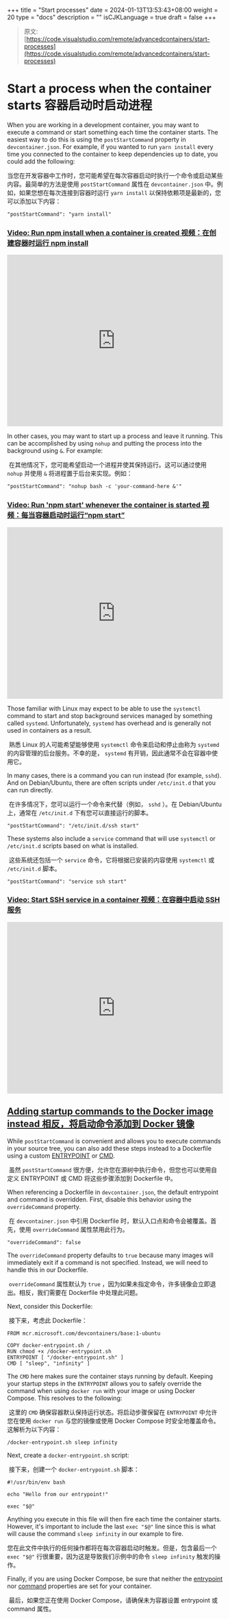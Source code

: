 +++
title = "Start processes"
date = 2024-01-13T13:53:43+08:00
weight = 20
type = "docs"
description = ""
isCJKLanguage = true
draft = false
+++

> 原文: [https://code.visualstudio.com/remote/advancedcontainers/start-processes](https://code.visualstudio.com/remote/advancedcontainers/start-processes)

# Start a process when the container starts 容器启动时启动进程



When you are working in a development container, you may want to execute a command or start something each time the container starts. The easiest way to do this is using the `postStartCommand` property in `devcontainer.json`. For example, if you wanted to run `yarn install` every time you connected to the container to keep dependencies up to date, you could add the following:

​​	当您在开发容器中工作时，您可能希望在每次容器启动时执行一个命令或启动某些内容。最简单的方法是使用 `postStartCommand` 属性在 `devcontainer.json` 中。例如，如果您想在每次连接到容器时运行 `yarn install` 以保持依赖项是最新的，您可以添加以下内容：

```
"postStartCommand": "yarn install"
```

### [Video: Run npm install when a container is created 视频：在创建容器时运行 npm install](https://code.visualstudio.com/remote/advancedcontainers/start-processes#_video-run-npm-install-when-a-container-is-created)

<iframe width="560" height="315" src="https://www.youtube.com/embed/9qRy_kxVCK8" title="YouTube video player" frameborder="0" allow="accelerometer; autoplay; clipboard-write; encrypted-media; gyroscope; picture-in-picture" allowfullscreen="" style="box-sizing: border-box; font-family: &quot;Segoe UI&quot;, &quot;Helvetica Neue&quot;, Helvetica, Arial, sans-serif; width: 616.662px; max-width: 100%; height: 400px; color: rgb(36, 36, 36); font-size: 16px; font-style: normal; font-variant-ligatures: normal; font-variant-caps: normal; font-weight: 400; letter-spacing: normal; orphans: 2; text-align: start; text-indent: 0px; text-transform: none; widows: 2; word-spacing: 0px; -webkit-text-stroke-width: 0px; white-space: normal; background-color: rgb(255, 255, 255); text-decoration-thickness: initial; text-decoration-style: initial; text-decoration-color: initial;"></iframe>







In other cases, you may want to start up a process and leave it running. This can be accomplished by using `nohup` and putting the process into the background using `&`. For example:

​​	在其他情况下，您可能希望启动一个进程并使其保持运行。这可以通过使用 `nohup` 并使用 `&` 将进程置于后台来实现。例如：

```
"postStartCommand": "nohup bash -c 'your-command-here &'"
```

### [Video: Run 'npm start' whenever the container is started 视频：每当容器启动时运行“npm start”](https://code.visualstudio.com/remote/advancedcontainers/start-processes#_video-run-npm-start-whenever-the-container-is-started)

<iframe width="560" height="315" src="https://www.youtube.com/embed/zFzPnWgBx_I" title="YouTube video player" frameborder="0" allow="accelerometer; autoplay; clipboard-write; encrypted-media; gyroscope; picture-in-picture" allowfullscreen="" style="box-sizing: border-box; font-family: &quot;Segoe UI&quot;, &quot;Helvetica Neue&quot;, Helvetica, Arial, sans-serif; width: 616.662px; max-width: 100%; height: 400px; color: rgb(36, 36, 36); font-size: 16px; font-style: normal; font-variant-ligatures: normal; font-variant-caps: normal; font-weight: 400; letter-spacing: normal; orphans: 2; text-align: start; text-indent: 0px; text-transform: none; widows: 2; word-spacing: 0px; -webkit-text-stroke-width: 0px; white-space: normal; background-color: rgb(255, 255, 255); text-decoration-thickness: initial; text-decoration-style: initial; text-decoration-color: initial;"></iframe>







Those familiar with Linux may expect to be able to use the `systemctl` command to start and stop background services managed by something called `systemd`. Unfortunately, `systemd` has overhead and is generally not used in containers as a result.

​​	熟悉 Linux 的人可能希望能够使用 `systemctl` 命令来启动和停止由称为 `systemd` 的内容管理的后台服务。不幸的是， `systemd` 有开销，因此通常不会在容器中使用它。

In many cases, there is a command you can run instead (for example, `sshd`). And on Debian/Ubuntu, there are often scripts under `/etc/init.d` that you can run directly.

​​	在许多情况下，您可以运行一个命令来代替（例如， `sshd` ）。在 Debian/Ubuntu 上，通常在 `/etc/init.d` 下有您可以直接运行的脚本。

```
"postStartCommand": "/etc/init.d/ssh start"
```

These systems also include a `service` command that will use `systemctl` or `/etc/init.d` scripts based on what is installed.

​​	这些系统还包括一个 `service` 命令，它将根据已安装的内容使用 `systemctl` 或 `/etc/init.d` 脚本。

```
"postStartCommand": "service ssh start"
```

### [Video: Start SSH service in a container 视频：在容器中启动 SSH 服务](https://code.visualstudio.com/remote/advancedcontainers/start-processes#_video-start-ssh-service-in-a-container)

<iframe width="560" height="315" src="https://www.youtube.com/embed/KuSNpZgDYDs" title="YouTube video player" frameborder="0" allow="accelerometer; autoplay; clipboard-write; encrypted-media; gyroscope; picture-in-picture" allowfullscreen="" style="box-sizing: border-box; font-family: &quot;Segoe UI&quot;, &quot;Helvetica Neue&quot;, Helvetica, Arial, sans-serif; width: 616.662px; max-width: 100%; height: 400px; color: rgb(36, 36, 36); font-size: 16px; font-style: normal; font-variant-ligatures: normal; font-variant-caps: normal; font-weight: 400; letter-spacing: normal; orphans: 2; text-align: start; text-indent: 0px; text-transform: none; widows: 2; word-spacing: 0px; -webkit-text-stroke-width: 0px; white-space: normal; background-color: rgb(255, 255, 255); text-decoration-thickness: initial; text-decoration-style: initial; text-decoration-color: initial;"></iframe>



## [Adding startup commands to the Docker image instead 相反，将启动命令添加到 Docker 镜像](https://code.visualstudio.com/remote/advancedcontainers/start-processes#_adding-startup-commands-to-the-docker-image-instead)

While `postStartCommand` is convenient and allows you to execute commands in your source tree, you can also add these steps instead to a Dockerfile using a custom [ENTRYPOINT](https://docs.docker.com/engine/reference/builder/#entrypoint) or [CMD](https://docs.docker.com/engine/reference/builder/#cmd).

​​	虽然 `postStartCommand` 很方便，允许您在源树中执行命令，但您也可以使用自定义 ENTRYPOINT 或 CMD 将这些步骤添加到 Dockerfile 中。

When referencing a Dockerfile in `devcontainer.json`, the default entrypoint and command is overridden. First, disable this behavior using the `overrideCommand` property.

​​	在 `devcontainer.json` 中引用 Dockerfile 时，默认入口点和命令会被覆盖。首先，使用 `overrideCommand` 属性禁用此行为。

```
"overrideCommand": false
```

The `overrideCommand` property defaults to `true` because many images will immediately exit if a command is not specified. Instead, we will need to handle this in our Dockerfile.

​​	 `overrideCommand` 属性默认为 `true` ，因为如果未指定命令，许多镜像会立即退出。相反，我们需要在 Dockerfile 中处理此问题。

Next, consider this Dockerfile:

​​	接下来，考虑此 Dockerfile：

```
FROM mcr.microsoft.com/devcontainers/base:1-ubuntu

COPY docker-entrypoint.sh /
RUN chmod +x /docker-entrypoint.sh
ENTRYPOINT [ "/docker-entrypoint.sh" ]
CMD [ "sleep", "infinity" ]
```

The `CMD` here makes sure the container stays running by default. Keeping your startup steps in the `ENTRYPOINT` allows you to safely override the command when using `docker run` with your image or using Docker Compose. This resolves to the following:

​​	这里的 `CMD` 确保容器默认保持运行状态。将启动步骤保留在 `ENTRYPOINT` 中允许您在使用 `docker run` 与您的镜像或使用 Docker Compose 时安全地覆盖命令。这解析为以下内容：

```
/docker-entrypoint.sh sleep infinity
```

Next, create a `docker-entrypoint.sh` script:

​​	接下来，创建一个 `docker-entrypoint.sh` 脚本：

```
#!/usr/bin/env bash

echo "Hello from our entrypoint!"

exec "$@"
```

Anything you execute in this file will then fire each time the container starts. However, it's important to include the last `exec "$@"` line since this is what will cause the command `sleep infinity` in our example to fire.

​​	您在此文件中执行的任何操作都将在每次容器启动时触发。但是，包含最后一个 `exec "$@"` 行很重要，因为这是导致我们示例中的命令 `sleep infinity` 触发的操作。

Finally, if you are using Docker Compose, be sure that neither the [entrypoint](https://docs.docker.com/compose/compose-file/compose-file-v3/#entrypoint) nor [command](https://docs.docker.com/compose/compose-file/compose-file-v3/#command) properties are set for your container.

​​	最后，如果您正在使用 Docker Compose，请确保未为容器设置 entrypoint 或 command 属性。
